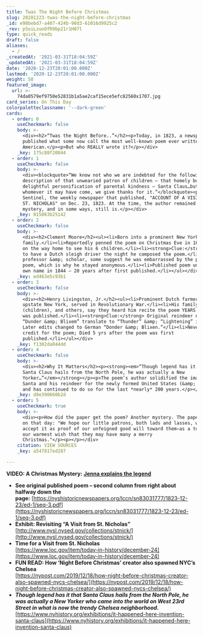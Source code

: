 ```yaml
---
title: Twas The Night Before Christmas
slug: 20201223-twas-the-night-before-christmas
_id: e98bebd7-a407-424b-90d3-61016d9925c2
_rev: p5oiLzuoOfR9bp21r1H07l
type: quick_reads
draft: false
aliases:
  - /
_createdAt: '2021-03-31T18:04:59Z'
_updatedAt: '2021-03-31T18:04:59Z'
date: '2020-12-23T20:01:00.000Z'
lastmod: '2020-12-23T20:01:00.000Z'
weight: 50
featured_image:
  url: >-
    74da0579ef9750e52831b1a5ae2caf15ece5efc82560x1707.jpg
card_series: On This Day
colorpaletteclassname: '--dark-green'
cards:
  - order: 0
    useCheckmark: false
    body: >-
      <div><h2>“Twas the Night Before..”</h2><p>Today, in 1823, a newspaper
      published what some now call the most well-known poem ever written by an
      American.</p><p>But who REALLY wrote it?</p></div>
    _key: 175c88f20844
  - order: 1
    useCheckmark: false
    body: >-
      <div><blockquote>“We know not who we are indebted for the following
      description of that unwearied patron of children – that homely but
      delightful personification of parental kindness – Santa Claus…but, from
      whomever it may have come, we give thanks for it.”</blockquote><p>Troy
      Sentinel, the weekly newspaper that published, "ACCOUNT OF A VISIT FROM
      ST. NICHOLAS" on Dec. 23, 1823. At the time, the author remained a
      mystery, and in some ways, still is.</p></div>
    _key: 815863b25142
  - order: 2
    useCheckmark: false
    body: >-
      <div><h2>Clement Moore</h2><ul><li>Born into a prominent New York
      family.</li><li>Reportedly penned the poem on Christmas Eve in 1822, while
      on the way home to see his 6 children.</li><li><strong>Clue:</strong> Said
      to have a Dutch sleigh driver the night he composed the poem.</li><li>A
      professor &amp; scholar, some suggest he was embarrassed by the playful
      poem, which is why he stayed anonymous.</li><li>Published poem under his
      own name in 1844 – 20 years after first published.</li></ul></div>
    _key: ed463e5c93b1
  - order: 3
    useCheckmark: false
    body: >-
      <div><h2>Henry Livingston, Jr.</h2><ul><li>Prominent Dutch farmer in
      upstate New York, served in Revolutionary War.</li><li>His family
      (children), and others, say they heard him recite the poem YEARS before it
      was published.</li><li><strong>Clue:</strong> Original reindeer names
      “Dunder &amp; Blixem” translate to “Thunder” &amp; “Lightening” in Dutch.
      Later edits changed to German “Donder &amp; Blixen.”</li><li>Never took
      credit for the poem; Died 5 yrs after the poem was first
      published.</li></ul></div>
    _key: f1302da044dd
  - order: 4
    useCheckmark: false
    body: >-
      <div><h2>Why It Matters</h2><p><strong><em>“Though legend has it that
      Santa Claus hails from the North Pole, he was actually a New
      Yorker…”</em></strong></p><p>The poem’s author solidified the image of
      Santa and his reindeer for the newly formed United States (&amp; beyond),
      and has continued to do so for the last *nearly* 200 years.</p></div>
    _key: d8e390660b2d
  - order: 5
    useCheckmark: true
    body: >-
      <div><p>How did the paper get the poem? Another mystery. The paper wrote
      on that day: "We hope our little patrons, both lads and lasses, will
      accept it as proof of our unfeigned good will toward them—as a token of
      our warmest wish that they may have many a merry
      Christmas."</p><p></p></div>
    citation: VIEW SOURCES
    _key: a547817ed287

---
```

**VIDEO: A Christmas Mystery:** [**Jenna explains the legend**](https://youtu.be/uo-J3JUrU08)

* **See original published poem – second column from right about halfway down the page:** [https://nyshistoricnewspapers.org/lccn/sn83031777/1823-12-23/ed-1/seq-3.pdf](https://nyshistoricnewspapers.org/lccn/sn83031777/1823-12-23/ed-1/seq-3.pdf)
* **Exhibit: Revisiting “A Visit from St. Nicholas”**  
[http://www.nysl.nysed.gov/collections/stnick/](http://www.nysl.nysed.gov/collections/stnick/)
* **Time for a Visit from St. Nicholas**  
[https://www.loc.gov/item/today-in-history/december-24](https://www.loc.gov/item/today-in-history/december-24)
* **FUN READ: How ‘Night Before Christmas’ creator also spawned NYC’s Chelsea**  
[https://nypost.com/2019/12/18/how-night-before-christmas-creator-also-spawned-nycs-chelsea/](https://nypost.com/2019/12/18/how-night-before-christmas-creator-also-spawned-nycs-chelsea/)
* **_Though legend has it that Santa Claus hails from the North Pole, he was actually a New Yorker who came into the world on West 23rd Street in what is now the trendy Chelsea neighborhood._**  
[https://www.nyhistory.org/exhibitions/it-happened-here-invention-santa-claus](https://www.nyhistory.org/exhibitions/it-happened-here-invention-santa-claus)